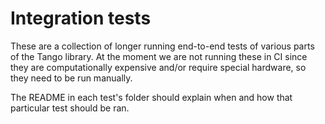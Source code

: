 # Integration tests

These are a collection of longer running end-to-end tests of various parts of the Tango library.
At the moment we are not running these in CI since they are computationally expensive and/or require special hardware,
so they need to be run manually.

The README in each test's folder should explain when and how that particular test should be ran.
